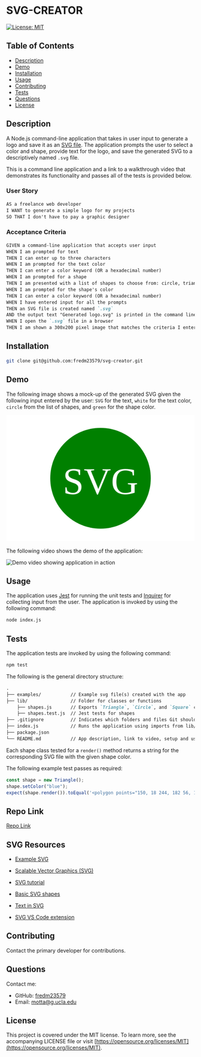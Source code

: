 # SVG-CREATOR
[![License: MIT](https://img.shields.io/badge/License-MIT-yellow.svg)](https://opensource.org/licenses/MIT)

## Table of Contents
- [Description](#description)
- [Demo](#demo)
- [Installation](#installation)
- [Usage](#usage)
- [Contributing](#contributing)
- [Tests](#tests)
- [Questions](#questions)
- [License](#license)

## Description

A Node.js command-line application that takes in user input to generate a logo and save it as an [SVG file](https://en.wikipedia.org/wiki/Scalable_Vector_Graphics). The application prompts the user to select a color and shape, provide text for the logo, and save the generated SVG to a descriptively named `.svg` file.

This is a command line application and a link to a walkthrough video that demonstrates its functionality and passes all of the tests is provided below. 

### User Story

```md
AS a freelance web developer
I WANT to generate a simple logo for my projects
SO THAT I don't have to pay a graphic designer
```

### Acceptance Criteria

```md
GIVEN a command-line application that accepts user input
WHEN I am prompted for text
THEN I can enter up to three characters
WHEN I am prompted for the text color
THEN I can enter a color keyword (OR a hexadecimal number)
WHEN I am prompted for a shape
THEN I am presented with a list of shapes to choose from: circle, triangle, and square
WHEN I am prompted for the shape's color
THEN I can enter a color keyword (OR a hexadecimal number)
WHEN I have entered input for all the prompts
THEN an SVG file is created named `.svg`
AND the output text "Generated logo.svg" is printed in the command line
WHEN I open the `.svg` file in a browser
THEN I am shown a 300x200 pixel image that matches the criteria I entered
```

## Installation

```bash
git clone git@github.com:fredm23579/svg-creator.git
```

## Demo

The following image shows a mock-up of the generated SVG given the following input entered by the user: `SVG` for the text, `white` for the text color, `circle` from the list of shapes, and `green` for the shape color. 

![Image showing a green circle with white text that reads "SVG.".](./examples/circle_white_green.svg)

The following video shows the demo of the application:

![Demo video showing application in action](./assets/svg-creator.gif)

## Usage

The application uses [Jest](https://www.npmjs.com/package/jest) for running the unit tests and [Inquirer](https://www.npmjs.com/package/inquirer/v/8.2.4) for collecting input from the user. The application is invoked by using the following command:

```bash
node index.js
```

## Tests

The application tests are invoked by using the following command:

```bash
npm test
```
The following is the general directory structure:

```md
.  
├── examples/           // Example svg file(s) created with the app
├── lib/                // Folder for classes or functions
    ├── shapes.js       // Exports `Triangle`, `Circle`, and `Square` classes
    ├── shapes.test.js  // Jest tests for shapes
├── .gitignore          // Indicates which folders and files Git should ignore
├── index.js            // Runs the application using imports from lib/
├── package.json
└── README.md           // App description, link to video, setup and usage instructions           
```
Each shape class tested for a `render()` method returns a string for the corresponding SVG file with the given shape color.

The following example test passes as required:

```js
const shape = new Triangle();
shape.setColor("blue");
expect(shape.render()).toEqual('<polygon points="150, 18 244, 182 56, 182" fill="blue" />');
```
## Repo Link

[Repo Link](https://github.com/fredm23579/svg-creator)

## SVG Resources

* [Example SVG](https://static.fullstack-bootcamp.com/fullstack-ground/module-10/circle.svg)

* [Scalable Vector Graphics (SVG)](https://en.wikipedia.org/wiki/Scalable_Vector_Graphics)

* [SVG tutorial](https://developer.mozilla.org/en-US/docs/Web/SVG/Tutorial)

* [Basic SVG shapes](https://developer.mozilla.org/en-US/docs/Web/SVG/Tutorial/Basic_Shapes)

* [Text in SVG](https://developer.mozilla.org/en-US/docs/Web/SVG/Tutorial/Texts)

* [SVG VS Code extension](https://marketplace.visualstudio.com/items?itemName=jock.svg)

## Contributing
Contact the primary developer for contributions.

## Questions
Contact me:
* GitHub: [fredm23579](https://github.com/fredm23579)
* Email: motta@g.ucla.edu
  
## License
This project is covered under the MIT license. To learn more, see the accompanying LICENSE file or visit [https://opensource.org/licenses/MIT](https://opensource.org/licenses/MIT).